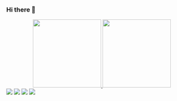 ### Hi there 👋

<!--
**icpereiradoprado/icpereiradoprado** is a ✨ _special_ ✨ repository because its `README.md` (this file) appears on your GitHub profile.

Here are some ideas to get you started:

- 🔭 I’m currently working Requestia Software Ltda.
- 🌱 I’m currently learning CSharp, ASP.NET Core, Umbraco, SQL, HTML5, CSS3
-->

<div align="center">
<a href="https://github.com/icpereiradoprado">
<img height="180em" src="https://github-readme-stats.vercel.app/api?username=icpereiradoprado&show_icons=true&theme=dracula&include_all_commits=false&count_private=true"/>
<img height="180em" src="https://github-readme-stats.vercel.app/api/top-langs/?username=icpereiradoprado&layout=compact&langs_count=7&theme=dracula"/>
</div>

<div>
<a href="#" target="_blank"><img src="https://img.shields.io/badge/-Instagram-%23E4405F?style=for-the-badge&logo=instagram&logoColor=white" target="_blank"></a>
<a href="#" target="_blank"><img src="https://img.shields.io/badge/Discord-7289DA?style=for-the-badge&logo=discord&logoColor=white" target="_blank"></a>
<a href = "#"><img src="https://img.shields.io/badge/-Gmail-%23333?style=for-the-badge&logo=gmail&logoColor=white" target="_blank"></a>
<a href="#" target="_blank"><img src="https://img.shields.io/badge/-LinkedIn-%230077B5?style=for-the-badge&logo=linkedin&logoColor=white" target="_blank"></a>
</div>

